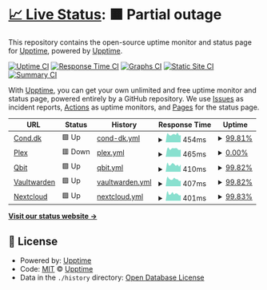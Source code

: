 # [📈 Live Status](https://upptime.github.io/uptime_monitor): <!--live status--> **🟧 Partial outage**

This repository contains the open-source uptime monitor and status page for [Upptime](https://upptime.js.org), powered by [Upptime](https://github.com/upptime/upptime).

[![Uptime CI](https://github.com/upptime/uptime_monitor/workflows/Uptime%20CI/badge.svg)](https://github.com/upptime/uptime_monitor/actions?query=workflow%3A%22Uptime+CI%22)
[![Response Time CI](https://github.com/upptime/uptime_monitor/workflows/Response%20Time%20CI/badge.svg)](https://github.com/upptime/uptime_monitor/actions?query=workflow%3A%22Response+Time+CI%22)
[![Graphs CI](https://github.com/upptime/uptime_monitor/workflows/Graphs%20CI/badge.svg)](https://github.com/upptime/uptime_monitor/actions?query=workflow%3A%22Graphs+CI%22)
[![Static Site CI](https://github.com/upptime/uptime_monitor/workflows/Static%20Site%20CI/badge.svg)](https://github.com/upptime/uptime_monitor/actions?query=workflow%3A%22Static+Site+CI%22)
[![Summary CI](https://github.com/upptime/uptime_monitor/workflows/Summary%20CI/badge.svg)](https://github.com/upptime/uptime_monitor/actions?query=workflow%3A%22Summary+CI%22)

With [Upptime](https://upptime.js.org), you can get your own unlimited and free uptime monitor and status page, powered entirely by a GitHub repository. We use [Issues](https://github.com/upptime/uptime_monitor/issues) as incident reports, [Actions](https://github.com/upptime/uptime_monitor/actions) as uptime monitors, and [Pages](https://upptime.github.io/uptime_monitor) for the status page.

<!--start: status pages-->
<!-- This summary is generated by Upptime (https://github.com/upptime/upptime) -->
<!-- Do not edit this manually, your changes will be overwritten -->
<!-- prettier-ignore -->
| URL | Status | History | Response Time | Uptime |
| --- | ------ | ------- | ------------- | ------ |
| <img alt="" src="https://icons.duckduckgo.com/ip3/www.cond.dk.ico" height="13"> [Cond.dk](https://www.cond.dk) | 🟩 Up | [cond-dk.yml](https://github.com/ThomasConrad/uptime_monitor/commits/HEAD/history/cond-dk.yml) | <details><summary><img alt="Response time graph" src="./graphs/cond-dk/response-time-week.png" height="20"> 454ms</summary><br><a href="https://status.cond.dk/history/cond-dk"><img alt="Response time 736" src="https://img.shields.io/endpoint?url=https%3A%2F%2Fraw.githubusercontent.com%2FThomasConrad%2Fuptime_monitor%2FHEAD%2Fapi%2Fcond-dk%2Fresponse-time.json"></a><br><a href="https://status.cond.dk/history/cond-dk"><img alt="24-hour response time 489" src="https://img.shields.io/endpoint?url=https%3A%2F%2Fraw.githubusercontent.com%2FThomasConrad%2Fuptime_monitor%2FHEAD%2Fapi%2Fcond-dk%2Fresponse-time-day.json"></a><br><a href="https://status.cond.dk/history/cond-dk"><img alt="7-day response time 454" src="https://img.shields.io/endpoint?url=https%3A%2F%2Fraw.githubusercontent.com%2FThomasConrad%2Fuptime_monitor%2FHEAD%2Fapi%2Fcond-dk%2Fresponse-time-week.json"></a><br><a href="https://status.cond.dk/history/cond-dk"><img alt="30-day response time 437" src="https://img.shields.io/endpoint?url=https%3A%2F%2Fraw.githubusercontent.com%2FThomasConrad%2Fuptime_monitor%2FHEAD%2Fapi%2Fcond-dk%2Fresponse-time-month.json"></a><br><a href="https://status.cond.dk/history/cond-dk"><img alt="1-year response time 647" src="https://img.shields.io/endpoint?url=https%3A%2F%2Fraw.githubusercontent.com%2FThomasConrad%2Fuptime_monitor%2FHEAD%2Fapi%2Fcond-dk%2Fresponse-time-year.json"></a></details> | <details><summary><a href="https://status.cond.dk/history/cond-dk">99.81%</a></summary><a href="https://status.cond.dk/history/cond-dk"><img alt="All-time uptime 93.90%" src="https://img.shields.io/endpoint?url=https%3A%2F%2Fraw.githubusercontent.com%2FThomasConrad%2Fuptime_monitor%2FHEAD%2Fapi%2Fcond-dk%2Fuptime.json"></a><br><a href="https://status.cond.dk/history/cond-dk"><img alt="24-hour uptime 100.00%" src="https://img.shields.io/endpoint?url=https%3A%2F%2Fraw.githubusercontent.com%2FThomasConrad%2Fuptime_monitor%2FHEAD%2Fapi%2Fcond-dk%2Fuptime-day.json"></a><br><a href="https://status.cond.dk/history/cond-dk"><img alt="7-day uptime 99.81%" src="https://img.shields.io/endpoint?url=https%3A%2F%2Fraw.githubusercontent.com%2FThomasConrad%2Fuptime_monitor%2FHEAD%2Fapi%2Fcond-dk%2Fuptime-week.json"></a><br><a href="https://status.cond.dk/history/cond-dk"><img alt="30-day uptime 99.96%" src="https://img.shields.io/endpoint?url=https%3A%2F%2Fraw.githubusercontent.com%2FThomasConrad%2Fuptime_monitor%2FHEAD%2Fapi%2Fcond-dk%2Fuptime-month.json"></a><br><a href="https://status.cond.dk/history/cond-dk"><img alt="1-year uptime 95.38%" src="https://img.shields.io/endpoint?url=https%3A%2F%2Fraw.githubusercontent.com%2FThomasConrad%2Fuptime_monitor%2FHEAD%2Fapi%2Fcond-dk%2Fuptime-year.json"></a></details>
| <img alt="" src="https://icons.duckduckgo.com/ip3/plex.cond.dk.ico" height="13"> [Plex](https://plex.cond.dk/web/) | 🟥 Down | [plex.yml](https://github.com/ThomasConrad/uptime_monitor/commits/HEAD/history/plex.yml) | <details><summary><img alt="Response time graph" src="./graphs/plex/response-time-week.png" height="20"> 465ms</summary><br><a href="https://status.cond.dk/history/plex"><img alt="Response time 708" src="https://img.shields.io/endpoint?url=https%3A%2F%2Fraw.githubusercontent.com%2FThomasConrad%2Fuptime_monitor%2FHEAD%2Fapi%2Fplex%2Fresponse-time.json"></a><br><a href="https://status.cond.dk/history/plex"><img alt="24-hour response time 493" src="https://img.shields.io/endpoint?url=https%3A%2F%2Fraw.githubusercontent.com%2FThomasConrad%2Fuptime_monitor%2FHEAD%2Fapi%2Fplex%2Fresponse-time-day.json"></a><br><a href="https://status.cond.dk/history/plex"><img alt="7-day response time 465" src="https://img.shields.io/endpoint?url=https%3A%2F%2Fraw.githubusercontent.com%2FThomasConrad%2Fuptime_monitor%2FHEAD%2Fapi%2Fplex%2Fresponse-time-week.json"></a><br><a href="https://status.cond.dk/history/plex"><img alt="30-day response time 460" src="https://img.shields.io/endpoint?url=https%3A%2F%2Fraw.githubusercontent.com%2FThomasConrad%2Fuptime_monitor%2FHEAD%2Fapi%2Fplex%2Fresponse-time-month.json"></a><br><a href="https://status.cond.dk/history/plex"><img alt="1-year response time 701" src="https://img.shields.io/endpoint?url=https%3A%2F%2Fraw.githubusercontent.com%2FThomasConrad%2Fuptime_monitor%2FHEAD%2Fapi%2Fplex%2Fresponse-time-year.json"></a></details> | <details><summary><a href="https://status.cond.dk/history/plex">0.00%</a></summary><a href="https://status.cond.dk/history/plex"><img alt="All-time uptime 82.15%" src="https://img.shields.io/endpoint?url=https%3A%2F%2Fraw.githubusercontent.com%2FThomasConrad%2Fuptime_monitor%2FHEAD%2Fapi%2Fplex%2Fuptime.json"></a><br><a href="https://status.cond.dk/history/plex"><img alt="24-hour uptime 0.00%" src="https://img.shields.io/endpoint?url=https%3A%2F%2Fraw.githubusercontent.com%2FThomasConrad%2Fuptime_monitor%2FHEAD%2Fapi%2Fplex%2Fuptime-day.json"></a><br><a href="https://status.cond.dk/history/plex"><img alt="7-day uptime 0.00%" src="https://img.shields.io/endpoint?url=https%3A%2F%2Fraw.githubusercontent.com%2FThomasConrad%2Fuptime_monitor%2FHEAD%2Fapi%2Fplex%2Fuptime-week.json"></a><br><a href="https://status.cond.dk/history/plex"><img alt="30-day uptime 0.00%" src="https://img.shields.io/endpoint?url=https%3A%2F%2Fraw.githubusercontent.com%2FThomasConrad%2Fuptime_monitor%2FHEAD%2Fapi%2Fplex%2Fuptime-month.json"></a><br><a href="https://status.cond.dk/history/plex"><img alt="1-year uptime 76.85%" src="https://img.shields.io/endpoint?url=https%3A%2F%2Fraw.githubusercontent.com%2FThomasConrad%2Fuptime_monitor%2FHEAD%2Fapi%2Fplex%2Fuptime-year.json"></a></details>
| <img alt="" src="https://icons.duckduckgo.com/ip3/qbit.cond.dk.ico" height="13"> [Qbit](https://qbit.cond.dk) | 🟩 Up | [qbit.yml](https://github.com/ThomasConrad/uptime_monitor/commits/HEAD/history/qbit.yml) | <details><summary><img alt="Response time graph" src="./graphs/qbit/response-time-week.png" height="20"> 410ms</summary><br><a href="https://status.cond.dk/history/qbit"><img alt="Response time 534" src="https://img.shields.io/endpoint?url=https%3A%2F%2Fraw.githubusercontent.com%2FThomasConrad%2Fuptime_monitor%2FHEAD%2Fapi%2Fqbit%2Fresponse-time.json"></a><br><a href="https://status.cond.dk/history/qbit"><img alt="24-hour response time 473" src="https://img.shields.io/endpoint?url=https%3A%2F%2Fraw.githubusercontent.com%2FThomasConrad%2Fuptime_monitor%2FHEAD%2Fapi%2Fqbit%2Fresponse-time-day.json"></a><br><a href="https://status.cond.dk/history/qbit"><img alt="7-day response time 410" src="https://img.shields.io/endpoint?url=https%3A%2F%2Fraw.githubusercontent.com%2FThomasConrad%2Fuptime_monitor%2FHEAD%2Fapi%2Fqbit%2Fresponse-time-week.json"></a><br><a href="https://status.cond.dk/history/qbit"><img alt="30-day response time 436" src="https://img.shields.io/endpoint?url=https%3A%2F%2Fraw.githubusercontent.com%2FThomasConrad%2Fuptime_monitor%2FHEAD%2Fapi%2Fqbit%2Fresponse-time-month.json"></a><br><a href="https://status.cond.dk/history/qbit"><img alt="1-year response time 523" src="https://img.shields.io/endpoint?url=https%3A%2F%2Fraw.githubusercontent.com%2FThomasConrad%2Fuptime_monitor%2FHEAD%2Fapi%2Fqbit%2Fresponse-time-year.json"></a></details> | <details><summary><a href="https://status.cond.dk/history/qbit">99.82%</a></summary><a href="https://status.cond.dk/history/qbit"><img alt="All-time uptime 92.73%" src="https://img.shields.io/endpoint?url=https%3A%2F%2Fraw.githubusercontent.com%2FThomasConrad%2Fuptime_monitor%2FHEAD%2Fapi%2Fqbit%2Fuptime.json"></a><br><a href="https://status.cond.dk/history/qbit"><img alt="24-hour uptime 100.00%" src="https://img.shields.io/endpoint?url=https%3A%2F%2Fraw.githubusercontent.com%2FThomasConrad%2Fuptime_monitor%2FHEAD%2Fapi%2Fqbit%2Fuptime-day.json"></a><br><a href="https://status.cond.dk/history/qbit"><img alt="7-day uptime 99.82%" src="https://img.shields.io/endpoint?url=https%3A%2F%2Fraw.githubusercontent.com%2FThomasConrad%2Fuptime_monitor%2FHEAD%2Fapi%2Fqbit%2Fuptime-week.json"></a><br><a href="https://status.cond.dk/history/qbit"><img alt="30-day uptime 89.59%" src="https://img.shields.io/endpoint?url=https%3A%2F%2Fraw.githubusercontent.com%2FThomasConrad%2Fuptime_monitor%2FHEAD%2Fapi%2Fqbit%2Fuptime-month.json"></a><br><a href="https://status.cond.dk/history/qbit"><img alt="1-year uptime 93.52%" src="https://img.shields.io/endpoint?url=https%3A%2F%2Fraw.githubusercontent.com%2FThomasConrad%2Fuptime_monitor%2FHEAD%2Fapi%2Fqbit%2Fuptime-year.json"></a></details>
| <img alt="" src="https://icons.duckduckgo.com/ip3/warden.cond.dk.ico" height="13"> [Vaultwarden](https://warden.cond.dk) | 🟩 Up | [vaultwarden.yml](https://github.com/ThomasConrad/uptime_monitor/commits/HEAD/history/vaultwarden.yml) | <details><summary><img alt="Response time graph" src="./graphs/vaultwarden/response-time-week.png" height="20"> 407ms</summary><br><a href="https://status.cond.dk/history/vaultwarden"><img alt="Response time 707" src="https://img.shields.io/endpoint?url=https%3A%2F%2Fraw.githubusercontent.com%2FThomasConrad%2Fuptime_monitor%2FHEAD%2Fapi%2Fvaultwarden%2Fresponse-time.json"></a><br><a href="https://status.cond.dk/history/vaultwarden"><img alt="24-hour response time 494" src="https://img.shields.io/endpoint?url=https%3A%2F%2Fraw.githubusercontent.com%2FThomasConrad%2Fuptime_monitor%2FHEAD%2Fapi%2Fvaultwarden%2Fresponse-time-day.json"></a><br><a href="https://status.cond.dk/history/vaultwarden"><img alt="7-day response time 407" src="https://img.shields.io/endpoint?url=https%3A%2F%2Fraw.githubusercontent.com%2FThomasConrad%2Fuptime_monitor%2FHEAD%2Fapi%2Fvaultwarden%2Fresponse-time-week.json"></a><br><a href="https://status.cond.dk/history/vaultwarden"><img alt="30-day response time 525" src="https://img.shields.io/endpoint?url=https%3A%2F%2Fraw.githubusercontent.com%2FThomasConrad%2Fuptime_monitor%2FHEAD%2Fapi%2Fvaultwarden%2Fresponse-time-month.json"></a><br><a href="https://status.cond.dk/history/vaultwarden"><img alt="1-year response time 676" src="https://img.shields.io/endpoint?url=https%3A%2F%2Fraw.githubusercontent.com%2FThomasConrad%2Fuptime_monitor%2FHEAD%2Fapi%2Fvaultwarden%2Fresponse-time-year.json"></a></details> | <details><summary><a href="https://status.cond.dk/history/vaultwarden">99.82%</a></summary><a href="https://status.cond.dk/history/vaultwarden"><img alt="All-time uptime 93.59%" src="https://img.shields.io/endpoint?url=https%3A%2F%2Fraw.githubusercontent.com%2FThomasConrad%2Fuptime_monitor%2FHEAD%2Fapi%2Fvaultwarden%2Fuptime.json"></a><br><a href="https://status.cond.dk/history/vaultwarden"><img alt="24-hour uptime 100.00%" src="https://img.shields.io/endpoint?url=https%3A%2F%2Fraw.githubusercontent.com%2FThomasConrad%2Fuptime_monitor%2FHEAD%2Fapi%2Fvaultwarden%2Fuptime-day.json"></a><br><a href="https://status.cond.dk/history/vaultwarden"><img alt="7-day uptime 99.82%" src="https://img.shields.io/endpoint?url=https%3A%2F%2Fraw.githubusercontent.com%2FThomasConrad%2Fuptime_monitor%2FHEAD%2Fapi%2Fvaultwarden%2Fuptime-week.json"></a><br><a href="https://status.cond.dk/history/vaultwarden"><img alt="30-day uptime 99.96%" src="https://img.shields.io/endpoint?url=https%3A%2F%2Fraw.githubusercontent.com%2FThomasConrad%2Fuptime_monitor%2FHEAD%2Fapi%2Fvaultwarden%2Fuptime-month.json"></a><br><a href="https://status.cond.dk/history/vaultwarden"><img alt="1-year uptime 94.86%" src="https://img.shields.io/endpoint?url=https%3A%2F%2Fraw.githubusercontent.com%2FThomasConrad%2Fuptime_monitor%2FHEAD%2Fapi%2Fvaultwarden%2Fuptime-year.json"></a></details>
| <img alt="" src="https://icons.duckduckgo.com/ip3/files.cond.dk.ico" height="13"> [Nextcloud](https://files.cond.dk) | 🟩 Up | [nextcloud.yml](https://github.com/ThomasConrad/uptime_monitor/commits/HEAD/history/nextcloud.yml) | <details><summary><img alt="Response time graph" src="./graphs/nextcloud/response-time-week.png" height="20"> 401ms</summary><br><a href="https://status.cond.dk/history/nextcloud"><img alt="Response time 622" src="https://img.shields.io/endpoint?url=https%3A%2F%2Fraw.githubusercontent.com%2FThomasConrad%2Fuptime_monitor%2FHEAD%2Fapi%2Fnextcloud%2Fresponse-time.json"></a><br><a href="https://status.cond.dk/history/nextcloud"><img alt="24-hour response time 518" src="https://img.shields.io/endpoint?url=https%3A%2F%2Fraw.githubusercontent.com%2FThomasConrad%2Fuptime_monitor%2FHEAD%2Fapi%2Fnextcloud%2Fresponse-time-day.json"></a><br><a href="https://status.cond.dk/history/nextcloud"><img alt="7-day response time 401" src="https://img.shields.io/endpoint?url=https%3A%2F%2Fraw.githubusercontent.com%2FThomasConrad%2Fuptime_monitor%2FHEAD%2Fapi%2Fnextcloud%2Fresponse-time-week.json"></a><br><a href="https://status.cond.dk/history/nextcloud"><img alt="30-day response time 414" src="https://img.shields.io/endpoint?url=https%3A%2F%2Fraw.githubusercontent.com%2FThomasConrad%2Fuptime_monitor%2FHEAD%2Fapi%2Fnextcloud%2Fresponse-time-month.json"></a><br><a href="https://status.cond.dk/history/nextcloud"><img alt="1-year response time 493" src="https://img.shields.io/endpoint?url=https%3A%2F%2Fraw.githubusercontent.com%2FThomasConrad%2Fuptime_monitor%2FHEAD%2Fapi%2Fnextcloud%2Fresponse-time-year.json"></a></details> | <details><summary><a href="https://status.cond.dk/history/nextcloud">99.83%</a></summary><a href="https://status.cond.dk/history/nextcloud"><img alt="All-time uptime 92.21%" src="https://img.shields.io/endpoint?url=https%3A%2F%2Fraw.githubusercontent.com%2FThomasConrad%2Fuptime_monitor%2FHEAD%2Fapi%2Fnextcloud%2Fuptime.json"></a><br><a href="https://status.cond.dk/history/nextcloud"><img alt="24-hour uptime 100.00%" src="https://img.shields.io/endpoint?url=https%3A%2F%2Fraw.githubusercontent.com%2FThomasConrad%2Fuptime_monitor%2FHEAD%2Fapi%2Fnextcloud%2Fuptime-day.json"></a><br><a href="https://status.cond.dk/history/nextcloud"><img alt="7-day uptime 99.83%" src="https://img.shields.io/endpoint?url=https%3A%2F%2Fraw.githubusercontent.com%2FThomasConrad%2Fuptime_monitor%2FHEAD%2Fapi%2Fnextcloud%2Fuptime-week.json"></a><br><a href="https://status.cond.dk/history/nextcloud"><img alt="30-day uptime 99.96%" src="https://img.shields.io/endpoint?url=https%3A%2F%2Fraw.githubusercontent.com%2FThomasConrad%2Fuptime_monitor%2FHEAD%2Fapi%2Fnextcloud%2Fuptime-month.json"></a><br><a href="https://status.cond.dk/history/nextcloud"><img alt="1-year uptime 92.70%" src="https://img.shields.io/endpoint?url=https%3A%2F%2Fraw.githubusercontent.com%2FThomasConrad%2Fuptime_monitor%2FHEAD%2Fapi%2Fnextcloud%2Fuptime-year.json"></a></details>

<!--end: status pages-->

[**Visit our status website →**](https://upptime.github.io/uptime_monitor)

## 📄 License

- Powered by: [Upptime](https://github.com/upptime/upptime)
- Code: [MIT](./LICENSE) © [Upptime](https://upptime.js.org)
- Data in the `./history` directory: [Open Database License](https://opendatacommons.org/licenses/odbl/1-0/)
